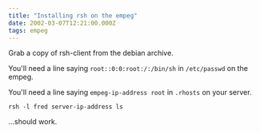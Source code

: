 ```yaml
---
title: "Installing rsh on the empeg"
date: 2002-03-07T12:21:00.000Z
tags: empeg
---
```


Grab a copy of rsh-client from the debian archive.

You'll need a line saying `root::0:0:root:/:/bin/sh` in `/etc/passwd` on the empeg.

You'll need a line saying `empeg-ip-address root` in `.rhosts` on your server.


```
rsh -l fred server-ip-address ls
```

...should work.